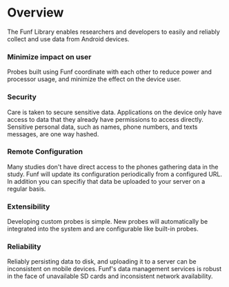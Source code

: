 # Overview #

The Funf Library enables researchers and developers to easily and
reliably collect and use data from Android devices.

### Minimize impact on user ###
Probes built using Funf coordinate with each other to reduce power and
processor usage, and minimize the effect on the device user.

### Security ###
Care is taken to secure sensitive data.  Applications on the device
only have access to data that they already have permissions to access
directly.  Sensitive personal data, such as names, phone numbers, and texts
messages, are one way hashed.

### Remote Configuration ###
Many studies don't have direct access to the phones gathering data in the
study.  Funf will update its configuration periodically from a
configured URL.  In addition you can specifiy that data be uploaded to
your server on a regular basis.

### Extensibility ###
Developing custom probes is simple.  New probes will automatically be
integrated into the system and are configurable like built-in probes.

### Reliability ###
Reliably persisting data to disk, and uploading it to a server can be
inconsistent on mobile devices.  Funf's data management services
is robust in the face of unavailable SD cards and inconsistent network
availability.